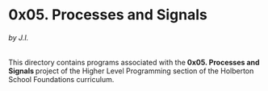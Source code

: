 <h1>0x05. Processes and Signals</h1>
<h6>by J.I.</h6>

This directory contains programs associated with the<strong> 0x05. Processes and Signals </strong>project of the Higher Level Programming section of the Holberton School Foundations curriculum.
